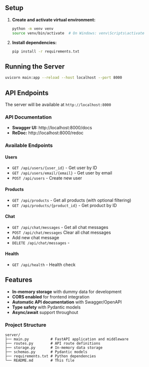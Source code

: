 ## Setup

1. **Create and activate virtual environment:**
   ```bash
   python -m venv venv
   source venv/bin/activate  # On Windows: venv\Scripts\activate
   ```

2. **Install dependencies:**
   ```bash
   pip install -r requirements.txt
   ```

## Running the Server

```bash
uvicorn main:app --reload --host localhost --port 8000
```

## API Endpoints

The server will be available at `http://localhost:8000`

### API Documentation
- **Swagger UI:** http://localhost:8000/docs
- **ReDoc:** http://localhost:8000/redoc

### Available Endpoints

#### Users
- `GET /api/users/{user_id}` - Get user by ID
- `GET /api/users/email/{email}` - Get user by email
- `POST /api/users` - Create new user

#### Products
- `GET /api/products` - Get all products (with optional filtering)
- `GET /api/products/{product_id}` - Get product by ID

#### Chat
- `GET /api/chat/messages` - Get all chat messages
- `POST /api/chat/messages` Clear all chat messages
 - Add new chat message
- `DELETE /api/chat/messages` -
#### Health
- `GET /api/health` - Health check

## Features

- **In-memory storage** with dummy data for development
- **CORS enabled** for frontend integration
- **Automatic API documentation** with Swagger/OpenAPI
- **Type safety** with Pydantic models
- **Async/await** support throughout


### Project Structure
```
server/
├── main.py          # FastAPI application and middleware
├── routes.py        # API route definitions
├── storage.py       # In-memory data storage
├── schemas.py       # Pydantic models
├── requirements.txt # Python dependencies
└── README.md        # This file
``` 